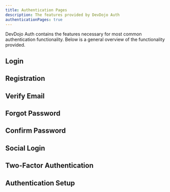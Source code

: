 ```yaml
---
title: Authentication Pages
description: The features provided by DevDojo Auth
authenticationPages: true
---
```


DevDojo Auth contains the features necessary for most common authentication functionality. Below is a general overview of the functionality provided.

## Login
## Registration
## Verify Email
## Forgot Password
## Confirm Password
## Social Login
## Two-Factor Authentication
## Authentication Setup